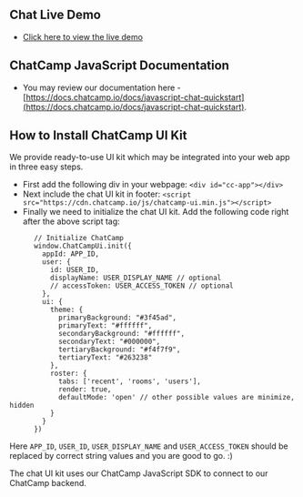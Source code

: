 ## Chat Live Demo
- [Click here to view the live demo](https://demo.chatcamp.io/widget-example/index.html?id=1)

## ChatCamp JavaScript Documentation
- You may review our documentation here - [https://docs.chatcamp.io/docs/javascript-chat-quickstart](https://docs.chatcamp.io/docs/javascript-chat-quickstart).

## How to Install ChatCamp UI Kit
We provide ready-to-use UI kit which may be integrated into your web app in three easy steps.

- First add the following div in your webpage: `<div id="cc-app"></div>`
- Next include the chat UI kit in footer: `<script src="https://cdn.chatcamp.io/js/chatcamp-ui.min.js"></script>`
- Finally we need to initialize the chat UI kit. Add the following code right after the above script tag:
```
      // Initialize ChatCamp
      window.ChatCampUi.init({
        appId: APP_ID, 
        user: {
          id: USER_ID,
          displayName: USER_DISPLAY_NAME // optional
          // accessToken: USER_ACCESS_TOKEN // optional
        }, 
        ui: {
          theme: {
            primaryBackground: "#3f45ad",
            primaryText: "#ffffff",
            secondaryBackground: "#ffffff",
            secondaryText: "#000000",
            tertiaryBackground: "#f4f7f9",
            tertiaryText: "#263238"
          },
          roster: {
            tabs: ['recent', 'rooms', 'users'], 
            render: true, 
            defaultMode: 'open' // other possible values are minimize, hidden
          }
        }
      })
```
Here `APP_ID`, `USER_ID`, `USER_DISPLAY_NAME` and `USER_ACCESS_TOKEN` should be replaced by correct string values and you are good to go. :)

The chat UI kit uses our ChatCamp JavaScript SDK to connect to our ChatCamp backend.
